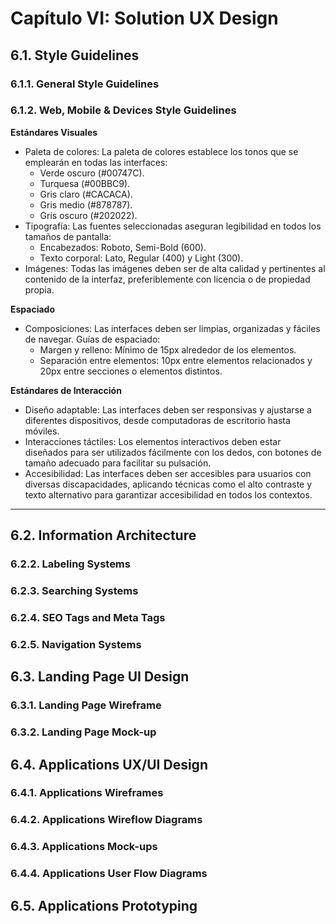 # Capítulo VI: Solution UX Design

## 6.1. Style Guidelines

### 6.1.1. General Style Guidelines

### 6.1.2. Web, Mobile & Devices Style Guidelines

**Estándares Visuales**
- Paleta de colores: La paleta de colores establece los tonos que se emplearán en todas las interfaces:
    - Verde oscuro (#00747C).
    - Turquesa (#00BBC9).
    - Gris claro (#CACACA).
    - Gris medio (#878787).
    - Gris oscuro (#202022).
-   Tipografía: Las fuentes seleccionadas aseguran legibilidad en todos los tamaños de pantalla:
    - Encabezados: Roboto, Semi-Bold (600).
    - Texto corporal: Lato, Regular (400) y Light (300).
- Imágenes: Todas las imágenes deben ser de alta calidad y pertinentes al contenido de la interfaz, preferiblemente con licencia o de propiedad propia.

**Espaciado**
- Composiciones: Las interfaces deben ser limpias, organizadas y fáciles de navegar. Guías de espaciado:
    - Margen y relleno: Mínimo de 15px alrededor de los elementos.
    - Separación entre elementos: 10px entre elementos relacionados y 20px entre secciones o elementos distintos.

**Estándares de Interacción**
- Diseño adaptable: Las interfaces deben ser responsivas y ajustarse a diferentes dispositivos, desde computadoras de escritorio hasta móviles.
- Interacciones táctiles: Los elementos interactivos deben estar diseñados para ser utilizados fácilmente con los dedos, con botones de tamaño adecuado para facilitar su pulsación.
- Accesibilidad: Las interfaces deben ser accesibles para usuarios con diversas discapacidades, aplicando técnicas como el alto contraste y texto alternativo para garantizar accesibilidad en todos los contextos.

---
## 6.2. Information Architecture

### 6.2.2. Labeling Systems

### 6.2.3. Searching Systems

### 6.2.4. SEO Tags and Meta Tags

### 6.2.5. Navigation Systems

## 6.3. Landing Page UI Design

### 6.3.1. Landing Page Wireframe

### 6.3.2. Landing Page Mock-up

## 6.4. Applications UX/UI Design

### 6.4.1. Applications Wireframes

### 6.4.2. Applications Wireflow Diagrams

### 6.4.3. Applications Mock-ups

### 6.4.4. Applications User Flow Diagrams

## 6.5. Applications Prototyping